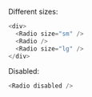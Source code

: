 Different sizes:

```js
<div>
  <Radio size="sm" />
  <Radio />
  <Radio size="lg" />
</div>
```

Disabled:

```js
<Radio disabled />
```
